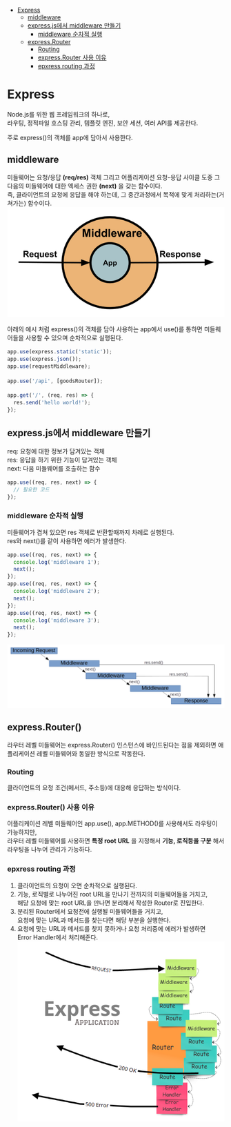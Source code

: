 <!-- TOC -->

- [Express](#express)
  - [middleware](#middleware)
  - [express.js에서 middleware 만들기](#expressjs%EC%97%90%EC%84%9C-middleware-%EB%A7%8C%EB%93%A4%EA%B8%B0)
    - [middleware 순차적 실행](#middleware-%EC%88%9C%EC%B0%A8%EC%A0%81-%EC%8B%A4%ED%96%89)
  - [express.Router](#expressrouter)
    - [Routing](#routing)
    - [express.Router 사용 이유](#expressrouter-%EC%82%AC%EC%9A%A9-%EC%9D%B4%EC%9C%A0)
    - [epxress routing 과정](#epxress-routing-%EA%B3%BC%EC%A0%95)

<!-- /TOC -->

# Express
Node.js를 위한 웹 프레임워크의 하나로,  
라우팅, 정적파일 호스팅 관리, 템플릿 엔진, 보안 세션, 여러 API를 제공한다.

주로 express()의 객체를 app에 담아서 사용한다.

## middleware
미들웨어는 요청/응답 **(req/res)** 객체 그리고 어플리케이션 요청-응답 사이클 도중 그 다음의 미들웨어에 대한 엑세스 권한 **(next)** 을 갖는 함수이다.  
즉, 클라이언트의 요청에 응답을 해야 하는데, 그 중간과정에서 목적에 맞게 처리하는(거쳐가는) 함수이다.
![](./images/01_01.png)

아래의 예시 처럼 express()의 객체를 담아 사용하는 app에서 use()를 통하면 미들웨어들을 사용할 수 있으며 순차적으로 실행된다. 
``` javascript
app.use(express.static('static'));
app.use(express.json());
app.use(requestMiddleware);

app.use('/api', [goodsRouter]);

app.get('/', (req, res) => {
  res.send('hello world!');
});
```

## express.js에서 middleware 만들기
req: 요청에 대한 정보가 담겨있는 객체  
res: 응답을 하기 위한 기능이 담겨있는 객체  
next: 다음 미들웨어를 호출하는 함수
``` javascript
app.use((req, res, next) => { 
  // 필요한 코드
});
```

### middleware 순차적 실행
미들웨어가 겹쳐 있으면 res 객체로 반환할때까지 차례로 실행된다.  
res와 next()를 같이 사용하면 에러가 발생한다.
``` javascript
app.use((req, res, next) => { 
  console.log('middleware 1'); 
  next();
});
app.use((req, res, next) => { 
  console.log('middleware 2'); 
  next();
});
app.use((req, res, next) => { 
  console.log('middleware 3'); 
  next();
});
```
![](./images/01_02.png)

## express.Router()
라우터 레벨 미들웨어는 express.Router() 인스턴스에 바인드된다는 점을 제외하면 애플리케이션 레벨 미들웨어와 동일한 방식으로 작동한다.

### Routing
클라이언트의 요청 조건(메서드, 주소등)에 대응해 응답하는 방식이다.

### express.Router() 사용 이유
어플리케이션 레벨 미들웨어인 app.use(), app.METHOD()를 사용해서도 라우팅이 가능하지만,  
라우터 레벨 미들웨어를 사용하면 **특정 root URL** 을 지정해서 **기능, 로직등을 구분** 해서 라우팅을 나누어 관리가 가능하다.

### epxress routing 과정
1. 클라이언트의 요청이 오면 순차적으로 실행된다.  
2. 기능, 로직별로 나누어진 root URL을 만나기 전까지의 미들웨어들을 거치고,  
  해당 요청에 맞는 root URL을 만나면 분리해서 작성한 Router로 진입한다.  
3. 분리된 Router에서 요청전에 실행될 미들웨어들을 거치고,  
  요청에 맞는 URL과 메서드를 찾는다면 해당 부분을 실행한다.  
4. 요청에 맞는 URL과 메서드를 찾지 못하거나 요청 처리중에 에러가 발생하면  
  Error Handler에서 처리해준다.
![](./images/01_03.png)
